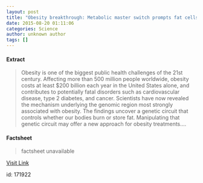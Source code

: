 ```yaml
---
layout: post
title: "Obesity breakthrough: Metabolic master switch prompts fat cells to store or burn fat"
date: 2015-08-20 01:11:06
categories: Science
author: unknown author
tags: []
---
```



#### Extract
>Obesity is one of the biggest public health challenges of the 21st century. Affecting more than 500 million people worldwide, obesity costs at least $200 billion each year in the United States alone, and contributes to potentially fatal disorders such as cardiovascular disease, type 2 diabetes, and cancer. Scientists have now revealed the mechanism underlying the genomic region most strongly associated with obesity. The findings uncover a genetic circuit that controls whether our bodies burn or store fat. Manipulating that genetic circuit may offer a new approach for obesity treatments....

#### Factsheet
>factsheet unavailable

[Visit Link](http://www.sciencedaily.com/releases/2015/08/150819211106.htm)

id:  171922


